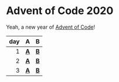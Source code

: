 # Advent of Code 2020

Yeah, a new year of [Advent of Code](https://adventofcode.com/2020/)!

| day | A | B |
|--:|---|---|
| 1 | [**A**](01A/main.go) | [**B**](01B/main.go) |
| 2 | [**A**](02A/main.go) | [**B**](02B/main.go) |
| 3 | [**A**](03A/main.go) | [**B**](03B/main.go) |
